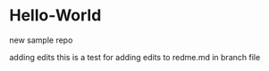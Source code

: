 # Hello-World
new sample repo

adding edits
this is a test for adding edits to redme.md in branch file
